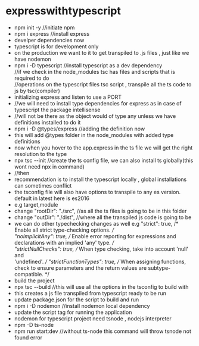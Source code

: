 # expresswithtypescript
- npm init -y    //initiate npm 
- npm i express //install express 
- develper dependencies now
- typescript is for development only 
- on the production we want to it to get transpiled to .js files , just like we have nodemon 
- npm i -D typescript //install typescript as a dev dependency <br/>
  //if we check in the node_modules tsc has files and scripts that is required to do <br/>
 //operations on the typescript files tsc script , transpile all the ts code to js by tsc(compiler)<br/>
- initializing express and listen to use a PORT
- //we will need to install type dependencies for express as in case of typescript the package intellisense 
- //will not be there as the object would of type any unless we have definitions installed to do it
- npm i -D @types/express  //adding the definition now 
- this will add @types folder in the node_modules with added type definitions
- now when you hover to the app.express in the ts file we will get the right resolution to the type
- npx tsc --init //create the ts config file, we can also install ts globally(this wont need npx in command)
- //then
- recommendation is to install the typescript locally , global installations can sometimes conflict
- the tsconfig file will also have options to transpile to any es version. default in latest here is es2016
- e.g target,module 
- change "rootDir": "./src", //as all the ts files is going to be in this folder 
- change "outDir": "./dist", //where all the transpiled js code is going to be
- we can do other typechecking changes as well e.g
    "strict": true,                                      /* Enable all strict type-checking options. */ <br/>
    "noImplicitAny": true,                            /* Enable error reporting for expressions and declarations with an implied 'any' type. */<br/>
    "strictNullChecks": true,                         /* When type checking, take into account 'null' and <br/>'undefined'. */
    "strictFunctionTypes": true,                      /* When assigning functions, check to ensure parameters and the return values are subtype-compatible. */<br/>
- build the project 
- npx tsc --build  //this will use all the options in the tsconfig to build with 
- this creates a js file transpiled from typescript ready to be run 
- update package.json for the script to build and run 
- npm i -D nodemon  //install nodemon local dependency
- update the script tag for running the application 
- nodemon for typescript project need tsnode , nodejs interpreter 
- npm -D ts-node 
- npm run start:dev //without ts-node this command will throw tsnode not found error 


